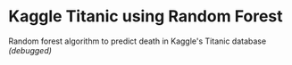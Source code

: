 # Kaggle Titanic using Random Forest
Random forest algorithm to predict death in Kaggle's Titanic database
*(debugged)*
